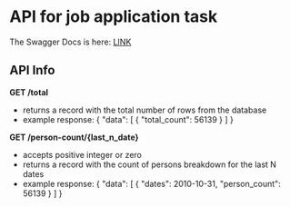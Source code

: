 # API for job application task

The Swagger Docs is here: [LINK](http://46.101.199.96:8008/docs)

## API Info

**GET /total**

- returns a record with the total number of rows from the database
- example response: { "data": [ { "total_count": 56139 } ] }

**GET /person-count/{last_n_date}**

- accepts positive integer or zero
- returns a record with the count of persons breakdown for the last N dates
- example response: { "data": [ { "dates": 2010-10-31, "person_count": 56139 } ] }
